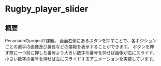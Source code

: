 # Rugby_player_slider

## 概要
Recursionのproject2課題。
画面右側にあるボタンを押すことで、各ポジションごとの選手の画像及び身長などの情報を表示することができます。
ボタンを押す際に一つ前に押した番号より大きい数字の番号を押せば画像が右にスライド、小さい数字の番号を押せば左にスライドするアニメーションを実装しています。

